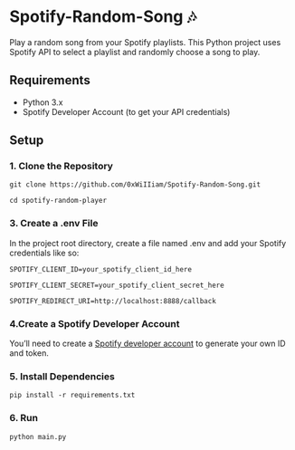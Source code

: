 # Spotify-Random-Song 🎶
Play a random song from your Spotify playlists. This Python project uses Spotify API to select a playlist and randomly choose a song to play.

## Requirements
- Python 3.x
- Spotify Developer Account (to get your API credentials)

## Setup

### 1. Clone the Repository 
```git clone https://github.com/0xWiIIiam/Spotify-Random-Song.git```

```cd spotify-random-player```

### 3. Create a .env File
In the project root directory, create a file named .env and add your Spotify credentials like so:

```SPOTIFY_CLIENT_ID=your_spotify_client_id_here```

```SPOTIFY_CLIENT_SECRET=your_spotify_client_secret_here```

```SPOTIFY_REDIRECT_URI=http://localhost:8888/callback```

### 4.Create a Spotify Developer Account
You’ll need to create a [Spotify developer account](https://developer.spotify.com/dashboard/applications) to generate your own ID and token.

### 5. Install Dependencies
```pip install -r requirements.txt```

### 6. Run
```python main.py```
